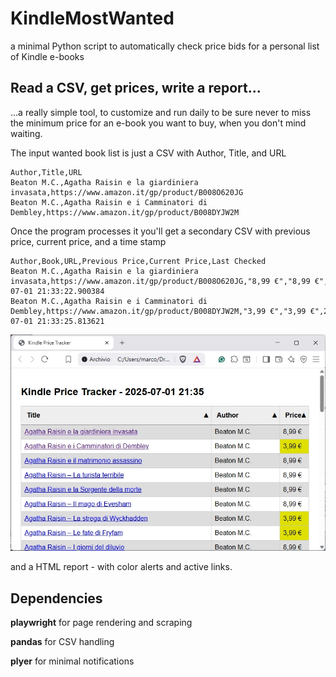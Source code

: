 # KindleMostWanted
 a minimal Python script to automatically check price bids for a personal list of Kindle e-books

## Read a CSV, get prices, write a report...

...a really simple tool, to customize and run daily to be sure never to miss the minimum price for an e-book you want to buy, when you don't mind waiting.

The input wanted book list is just a CSV with Author, Title, and URL

```
Author,Title,URL
Beaton M.C.,Agatha Raisin e la giardiniera invasata,https://www.amazon.it/gp/product/B008O620JG
Beaton M.C.,Agatha Raisin e i Camminatori di Dembley,https://www.amazon.it/gp/product/B008DYJW2M
```

Once the program processes it you'll get a secondary CSV with previous price, current price, and a time stamp

```
Author,Book,URL,Previous Price,Current Price,Last Checked
Beaton M.C.,Agatha Raisin e la giardiniera invasata,https://www.amazon.it/gp/product/B008O620JG,"8,99 €","8,99 €",2025-07-01 21:33:22.900384
Beaton M.C.,Agatha Raisin e i Camminatori di Dembley,https://www.amazon.it/gp/product/B008DYJW2M,"3,99 €","3,99 €",2025-07-01 21:33:25.813621
```

![Report](misc/report.jpg)

and a HTML report - with color alerts and active links.

## Dependencies

**playwright** for page rendering and scraping

**pandas** for CSV handling

**plyer** for minimal notifications
